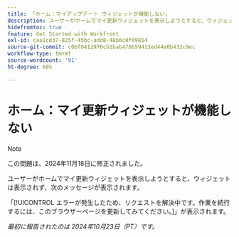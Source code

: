 ```yaml
---
title: 「ホーム：マイアップデート ウィジェットが機能しない」
description: ユーザーがホームでマイ更新ウィジェットを表示しようとすると、ウィジェットは表示されず、ユーザーにメッセージが表示されます。
hidefromtoc: true
feature: Get Started with Workfront
exl-id: caa1cd37-825f-45bc-add8-48b6c0f09814
source-git-commit: c0bf0412970cb1bab476b59413ed44e0b432c9ec
workflow-type: tm+mt
source-wordcount: '91'
ht-degree: 68%

---
```


# ホーム：マイ更新ウィジェットが機能しない

>[!NOTE]
>
>この問題は、2024年11月18日に修正されました。

ユーザーがホームでマイ更新ウィジェットを表示しようとすると、ウィジェットは表示されず、次のメッセージが表示されます。

「[!UICONTROL エラーが発生したため、リクエストを解決中です。作業を続行するには、このブラウザーページを更新してみてください。]」が表示されます。

_最初に報告されたのは 2024年10月23日（PT）です。_
